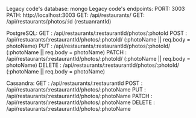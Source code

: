Legacy code's database: mongo
Legacy code's endpoints:
  PORT: 3003
  PATH: http://localhost:3003
  GET: /api/restaurants/
  GET: /api/restaurants/photos/:id (restuanrantId)

PostgreSQL:
GET    : /api/restaurants/:restaurantId/photos/:photoId
POST   : /api/restuarants/:restaurantId/photos/:photoId/ (:photoName || req.body = photoName)
PUT    : /api/restaurants/:restaurantId/photos/:photoId/ (:photoName || req.body = photoName)
PATCH  : /api/restaurants/:restaurantId/photos/:photoId/ (:photoName || req.body = photoName)
DELETE : /api/restaurants/:restaurantId/photos/:photoId/ (:photoName || req.body = photoName)

Cassandra:
GET    : /api/restaurants/:restaurantId
POST   : /api/restuarants/:restaurantId/photos/:photoName
PUT    : /api/restaurants/:restaurantId/photos/:photoName
PATCH  : /api/restaurants/:restaurantId/photos/:photoName
DELETE : /api/restaurants/:restaurantId/photos/:photoName